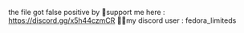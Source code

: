 the file got false positive by 
📢support me here : https://discord.gg/x5h44czmCR
🙍🏻my discord user : fedora_limiteds
